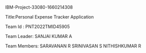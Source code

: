 IBM-Project-33080-1660214308

Title:Personal Expense Tracker Application

Team Id : PNT2022TMID45905

Team Leader:
	SANJAI KUMAR A

Team Members:
         SARAVANAN R
         SRINIVASAN S
         NITHISHKUMAR R
